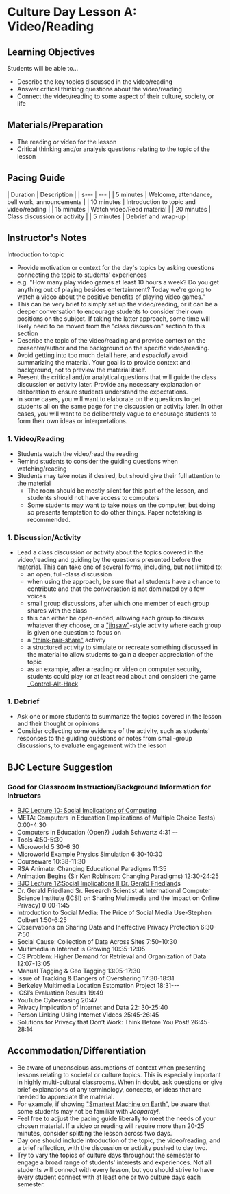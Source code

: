 # Culture Day Lesson A: Video/Reading

## Learning Objectives

Students will be able to...

* Describe the key topics discussed in the video/reading
* Answer critical thinking questions about the video/reading
* Connect the video/reading to some aspect of their culture, society, or life

## Materials/Preparation

* The reading or video for the lesson
* Critical thinking and/or analysis questions relating to the topic of the lesson

## Pacing Guide

| Duration | Description |
| s--- | --- |
| 5 minutes | Welcome, attendance, bell work, announcements |
| 10 minutes | Introduction to topic and video/reading |
| 15 minutes | Watch video/Read material |
| 20 minutes | Class discussion or activity |
| 5 minutes | Debrief and wrap-up |

## Instructor's Notes

 Introduction to topic

* Provide motivation or context for the day's topics by asking questions connecting the topic to students' experiences
* e.g. "How many play video games at least 10 hours a week?  Do you get anything out of playing besides entertainment?  Today we're going to watch a video about the positive benefits of playing video games."
* This can be very brief to simply set up the video/reading, or it can be a deeper conversation to encourage students to consider their own positions on the subject.  If taking the latter approach, some time will likely need to be moved from the "class discussion" section to this section
* Describe the topic of the video/reading and provide context on the presenter/author and the background on the specific video/reading.
* Avoid getting into too much detail here, and _especially_ avoid summarizing the material.  Your goal is to provide context and background, not to preview the material itself.
* Present the critical and/or analytical questions that will guide the class discussion or activity later.  Provide any necessary explanation or elaboration to ensure students understand the expectations.
* In some cases, you will want to elaborate on the questions to get students all on the same page for the discussion or activity later.  In other cases, you will want to be deliberately vague to encourage students to form their own ideas or interpretations.  

### 1. Video/Reading

* Students watch the video/read the reading
* Remind students to consider the guiding questions when watching/reading
* Students may take notes if desired, but should give their full attention to the material
  * The room should be mostly silent for this part of the lesson, and students should not have access to computers
  * Some students may want to take notes on the computer, but doing so presents temptation to do other things.  Paper notetaking is recommended.

### 1. Discussion/Activity

* Lead a class discussion or activity about the topics covered in the video/reading and guiding by the questions presented before the material.  This can take one of several forms, including, but not limited to:
  * an open, full-class discussion
  * when using the approach, be sure that all students have a chance to contribute and that the conversation is not dominated by a few voices
  * small group discussions, after which one member of each group shares with the class
  * this can either be open-ended, allowing each group to discuss whatever they choose, or a ["jigsaw"](https://www.jigsaw.org/)-style activity where each group is given one question to focus on
  * a ["think-pair-share"](http://www.readingrockets.org/strategies/think-pair-share) activity
  * a structured activity to simulate or recreate something discussed in the material to allow students to gain a deeper appreciation of the topic
  * as an example, after a reading or video on computer security, students could play \(or at least read about and consider\) the game [\_Control-Alt-Hack](http://www.controlalthack.com/)

### 1. Debrief

* Ask one or more students to summarize the topics covered in the lesson and their thought or opinions
* Consider collecting some evidence of the activity, such as students' responses to the guiding questions or notes from small-group discussions, to evaluate engagement with the lesson

## BJC Lecture Suggestion

### Good for Classroom Instruction/Background Information for Intructors

* [BJC Lecture 10: Social Implications of Computing](https://www.youtube.com/watch?v=Rng91dxdsuM)
* META: Computers in Education \(Implications of Multiple Choice Tests\) 0:00-4:30
* Computers in Education \(Open?\) Judah Schwartz 4:31 --
* Tools 4:50-5:30
* Microworld 5:30-6:30
* Microworld Example Physics Simulation 6:30-10:30
* Courseware 10:38-11:30
* RSA Animate: Changing Educational Paradigms 11:35
* Animation Begins \(Sir Ken Robinson: Changing Paradigms\) 12:30-24:25
* [BJC Lecture 12:Social Implications II Dr. Gerald Friedland](https://www.youtube.com/watch?v=RNN19b61oRg)s
* Dr. Gerald Friedland Sr. Research Scientist at International Computer Science Institute \(ICSI\) on Sharing Multimedia and the Impact on Online Privacy\) 0:00-1:45
* Introduction to Social Media: The Price of Social Media Use-Stephen Colbert 1:50-6:25
* Observations on Sharing Data and Ineffective Privacy Protection 6:30-7:50
* Social Cause: Collection of Data Across Sites 7:50-10:30
* Multimedia in Internet is Growing 10:35-12:05
* CS Problem: Higher Demand for Retrieval and Organization of Data 12:07-13:05
* Manual Tagging & Geo Tagging 13:05-17:30
* Issue of Tracking & Dangers of Oversharing 17:30-18:31
* Berkeley Multimedia Location Estomation Project 18:31---
* ICSI’s Evaluation Results 19:49
* YouTube Cybercasing 20:47
* Privacy Implication of Internet and Data 22: 30-25:40
* Person Linking Using Internet Videos 25:45-26:45
* Solutions for Privacy that Don’t Work: Think Before You Post! 26:45-28:14

## Accommodation/Differentiation

* Be aware of unconscious assumptions of context when presenting lessons relating to societal or culture topics.  This is especially important in highly multi-cultural classrooms.  When in doubt, ask questions or give brief explanations of any terminology, concepts, or ideas that are needed to appreciate the material.
* For example, if showing ["Smartest Machine on Earth"](http://www.pbs.org/wgbh/nova/tech/smartest-machine-on-earth.html), be aware that some students may not be familiar with _Jeopardy!_.
* Feel free to adjust the pacing guide liberally to meet the needs of your chosen material. If a video or reading will require more than 20-25 minutes, consider splitting the lesson across two days.
* Day one should include introduction of the topic, the video/reading, and a brief reflection, with the discussion or activity pushed to day two.
* Try to vary the topics of culture days throughout the semester to engage a broad range of students' interests and experiences.  Not all students will connect with every lesson, but you should strive to have every student connect with at least one or two culture days each semester.
